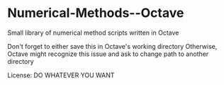 # Numerical-Methods--Octave
Small library of numerical method scripts written in Octave

Don't forget to either save this in Octave's working directory
Otherwise, Octave might recognize this issue and ask to change path to another directory

License: DO WHATEVER YOU WANT

